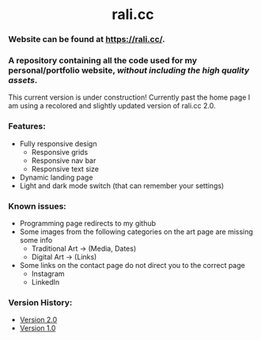 # <h1 align="center"> rali.cc </h1>
### Website can be found at https://rali.cc/.


### A repository containing all the code used for my personal/portfolio website, *without including the high quality assets*.

This current version is under construction! Currently past the home page I am using a recolored and slightly updated version of rali.cc 2.0.

### Features:
* Fully responsive design
  * Responsive grids
  * Responsive nav bar
  * Responsive text size
* Dynamic landing page
* Light and dark mode switch (that can remember your settings)

### Known issues:
* Programming page redirects to my github
* Some images from the following categories on the art page are missing some info
  * Traditional Art -> (Media, Dates)
  * Digital Art -> (Links)
* Some links on the contact page do not direct you to the correct page
  * Instagram
  * LinkedIn

### Version History:
* <a href="https://github.com/rali9000/rali.cc/tree/rali.cc-v2"> Version 2.0 </a>
* <a href="https://github.com/rali9000/rali.cc/tree/rali.cc-v1"> Version 1.0 </a>

